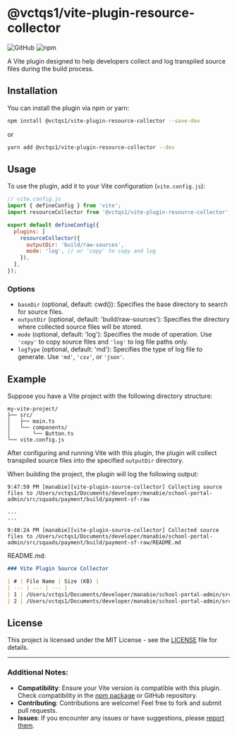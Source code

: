 # @vctqs1/vite-plugin-resource-collector

![GitHub](https://img.shields.io/github/license/vctqs1-vn/vite-plugin-resource-collector)
![npm](https://img.shields.io/npm/v/@vctqs1/vite-plugin-resource-collector)

A Vite plugin designed to help developers collect and log transpiled source files during the build process.

## Installation

You can install the plugin via npm or yarn:

```bash
npm install @vctqs1/vite-plugin-resource-collector --save-dev
```

or

```bash
yarn add @vctqs1/vite-plugin-resource-collector --dev
```

## Usage

To use the plugin, add it to your Vite configuration (`vite.config.js`):

```javascript
// vite.config.js
import { defineConfig } from 'vite';
import resourceCollector from '@vctqs1/vite-plugin-resource-collector';

export default defineConfig({
  plugins: [
    resourceCollector({
      outputDir: 'build/raw-sources',
      mode: 'log', // or 'copy' to copy and log
    }),
  ],
});
```

### Options

- `baseDir` (optional, default: cwd()): Specifies the base directory to search for source files.
- `outputDir` (optional, default: 'build/raw-sources'): Specifies the directory where collected source files will be stored.
- `mode` (optional, default: 'log'): Specifies the mode of operation. Use `'copy'` to copy source files and `'log'` to log file paths only.
- `logType` (optional, default: 'md'): Specifies the type of log file to generate. Use `'md'`, `'csv'`, or `'json'`.

## Example

Suppose you have a Vite project with the following directory structure:

```
my-vite-project/
├── src/
│   ├── main.ts
│   └── components/
│       └── Button.ts
└── vite.config.js
```

After configuring and running Vite with this plugin, the plugin will collect transpiled source files into the specified `outputDir` directory.

When building the project, the plugin will log the following output:

```
9:47:59 PM [manabie][vite-plugin-source-collector] Collecting source files to /Users/vctqs1/Documents/developer/manabie/school-portal-admin/src/squads/payment/build/payment-sf-raw

...
...

9:48:24 PM [manabie][vite-plugin-source-collector] Collected source files to /Users/vctqs1/Documents/developer/manabie/school-portal-admin/src/squads/payment/build/payment-sf-raw/README.md
```

README.md:

```markdown
### Vite Plugin Source Collector

| # | File Name | Size (KB) |
| --- | --- | --- |
| 1 | /Users/vctqs1/Documents/developer/manabie/school-portal-admin/src/squads/payment/exports/applications/payment-sf.tsx | 11.10 |
| 2 | /Users/vctqs1/Documents/developer/manabie/school-portal-admin/src/only-for-temporary/polyfill.js | 0.37 |

```

## License

This project is licensed under the MIT License - see the [LICENSE](LICENSE) file for details.

---

### Additional Notes:

- **Compatibility**: Ensure your Vite version is compatible with this plugin. Check compatibility in the [npm package](https://www.npmjs.com/package/@vctqs1/vite-plugin-resource-collector) or GitHub repository.
- **Contributing**: Contributions are welcome! Feel free to fork and submit pull requests.
- **Issues**: If you encounter any issues or have suggestions, please [report them](https://github.com/vctqs1-vn/vite-plugin-resource-collector/issues).
